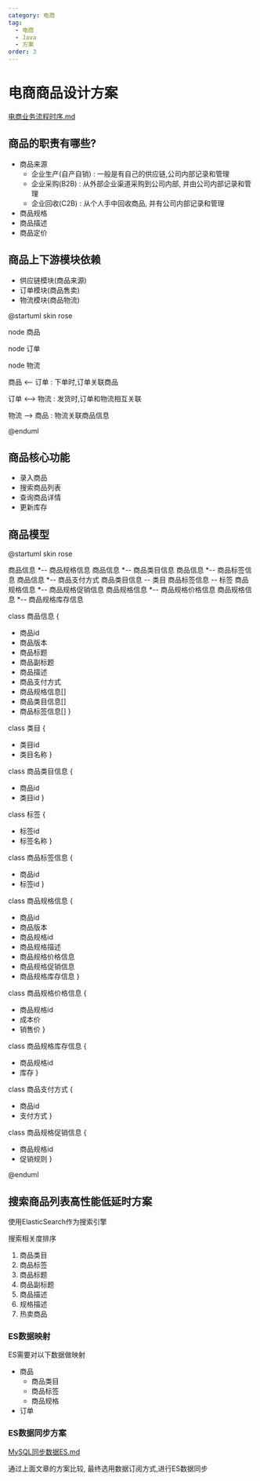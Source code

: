 ```yaml
---
category: 电商
tag:
  - 电商
  - Java
  - 方案
order: 3
---
```


# 电商商品设计方案

[电商业务流程时序.md](%E7%94%B5%E5%95%86%E4%B8%9A%E5%8A%A1%E6%B5%81%E7%A8%8B%E6%97%B6%E5%BA%8F.md)

<!-- @include: ./电商业务流程时序.md#uml -->

## 商品的职责有哪些?

- 商品来源
  - 企业生产(自产自销) : 一般是有自己的供应链,公司内部记录和管理
  - 企业采购(B2B) : 从外部企业渠道采购到公司内部, 并由公司内部记录和管理
  - 企业回收(C2B) : 从个人手中回收商品, 并有公司内部记录和管理
- 商品规格
- 商品描述
- 商品定价

## 商品上下游模块依赖

- 供应链模块(商品来源)
- 订单模块(商品售卖)
- 物流模块(商品物流)

@startuml
skin rose 

node 商品

node 订单

node 物流


商品 <-- 订单 : 下单时,订单关联商品

订单 <--> 物流 : 发货时,订单和物流相互关联

物流 --> 商品 : 物流关联商品信息

@enduml

## 商品核心功能

- 录入商品
- 搜索商品列表
- 查询商品详情
- 更新库存

## 商品模型

@startuml
skin rose 

商品信息 *-- 商品规格信息
商品信息 *-- 商品类目信息
商品信息 *-- 商品标签信息
商品信息 *-- 商品支付方式
商品类目信息 -- 类目
商品标签信息 -- 标签
商品规格信息 *-- 商品规格促销信息
商品规格信息 *-- 商品规格价格信息
商品规格信息 *-- 商品规格库存信息

class 商品信息 {
  + 商品id
  + 商品版本
  + 商品标题
  + 商品副标题
  + 商品描述
  + 商品支付方式
  + 商品规格信息[]
  + 商品类目信息[]
  + 商品标签信息[]
}

class 类目 {
  + 类目id
  + 类目名称
}

class 商品类目信息 {
  + 商品id
  + 类目id
}

class 标签 {
  + 标签id
  + 标签名称
}

class 商品标签信息 {
  + 商品id
  + 标签id
}

class 商品规格信息 {
  + 商品id
  + 商品版本
  + 商品规格id
  + 商品规格描述
  + 商品规格价格信息
  + 商品规格促销信息
  + 商品规格库存信息
}

class 商品规格价格信息 {
  + 商品规格id
  + 成本价
  + 销售价
}

class 商品规格库存信息 {
  + 商品规格id
  + 库存
}

class 商品支付方式 {
  + 商品id
  + 支付方式
}

class 商品规格促销信息 {
  + 商品规格id
  + 促销规则
}

@enduml

## 搜索商品列表高性能低延时方案

使用ElasticSearch作为搜索引擎

搜索相关度排序
1. 商品类目
2. 商品标签
2. 商品标题
2. 商品副标题
3. 商品描述
4. 规格描述
5. 热卖商品

### ES数据映射
ES需要对以下数据做映射

- 商品
  - 商品类目
  - 商品标签
  - 商品规格
- 订单

### ES数据同步方案

[MySQL同步数据ES.md](../ElasticSearch/MySQL同步数据ES方案.md)

通过上面文章的方案比较, 最终选用数据订阅方式,进行ES数据同步






